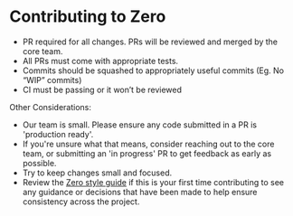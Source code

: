 # Contributing to Zero

- PR required for all changes. PRs will be reviewed and merged by the core team.
- All PRs must come with appropriate tests.
- Commits should be squashed to appropriately useful commits (Eg. No “WIP” commits)
- CI must be passing or it won’t be reviewed

Other Considerations:

- Our team is small. Please ensure any code submitted in a PR is 'production ready'.
- If you're unsure what that means, consider reaching out to the core team, or submitting an 'in progress' PR to get feedback as early as possible.
- Try to keep changes small and focused.
- Review the [Zero style guide](STYLE_GUIDE.md) if this is your first time contributing to see any guidance or decisions that have been made to help ensure consistency across the project.
